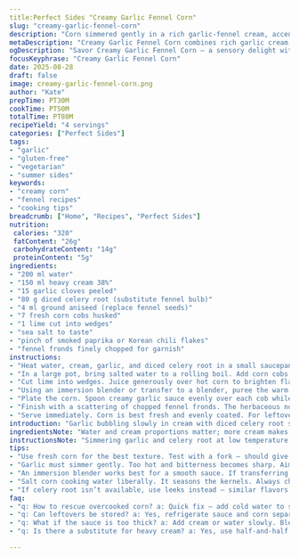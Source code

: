 ```yaml
---
title:Perfect Sides "Creamy Garlic Fennel Corn"
slug: "creamy-garlic-fennel-corn"
description: "Corn simmered gently in a rich garlic-fennel cream, accented with ground aniseed and zesty lemon. Soft garlic melds with tender fennel pieces forming a velvety sauce. Corn cooks just tender in salted water, then brightened with lemon and spiced with Korean chili flakes or smoked paprika. A fresh fennel frond garnish cuts through richness. Grainy textures meet smooth silkiness. A deceptively simple technique turns humble ingredients savory and layered. Works vegetarian, gluten-free, and nut-free. Swap fennel for celery root or leek if unavailable. Cream can be reduced fat but not skim. Timing shifts slightly with corn freshness."
metaDescription: "Creamy Garlic Fennel Corn combines rich garlic cream with fresh corn in a savory, textured dish bursting with flavors and aromas."
ogDescription: "Savor Creamy Garlic Fennel Corn — a sensory delight with tender kernels, tangy lime, and a smoky finish."
focusKeyphrase: "Creamy Garlic Fennel Corn"
date: 2025-08-28
draft: false
image: creamy-garlic-fennel-corn.png
author: "Kate"
prepTime: PT30M
cookTime: PT50M
totalTime: PT80M
recipeYield: "4 servings"
categories: ["Perfect Sides"]
tags:
- "garlic"
- "gluten-free"
- "vegetarian"
- "summer sides"
keywords:
- "creamy corn"
- "fennel recipes"
- "cooking tips"
breadcrumb: ["Home", "Recipes", "Perfect Sides"]
nutrition: 
 calories: "320"
 fatContent: "26g"
 carbohydrateContent: "14g"
 proteinContent: "5g"
ingredients:
- "200 ml water"
- "150 ml heavy cream 38%"
- "15 garlic cloves peeled"
- "80 g diced celery root (substitute fennel bulb)"
- "4 ml ground aniseed (replace fennel seeds)"
- "7 fresh corn cobs husked"
- "1 lime cut into wedges"
- "sea salt to taste"
- "pinch of smoked paprika or Korean chili flakes"
- "fennel fronds finely chopped for garnish"
instructions:
- "Heat water, cream, garlic, and diced celery root in a small saucepan. Bring to a bare simmer — bubbles just forming around edges. Lower heat to maintain gentle simmer. Cook 12-18 minutes until garlic softens completely and liquid reduces by roughly one-third. Stir occasionally to prevent scorching. Remove from heat. Stir in ground aniseed. Set aside and keep warm."
- "In a large pot, bring salted water to a rolling boil. Add corn cobs. Cook 8-12 minutes depending on corn freshness — kernels should be tender but still have bite. Drain well to avoid watery plate."
- "Cut lime into wedges. Juice generously over hot corn to brighten flavors."
- "Using an immersion blender or transfer to a blender, puree the warm cream mixture until completely smooth with no fibrous bits. Season with sea salt and freshly ground black pepper. Taste — sauce should be savory yet fresh, garlic fragrant but never sharp."
- "Plate the corn. Spoon creamy garlic sauce evenly over each cob while hot. Sprinkle with smoked paprika or Korean chili flakes for subtle heat and visual contrast."
- "Finish with a scattering of chopped fennel fronds. The herbaceous note keeps richness from becoming cloying."
- "Serve immediately. Corn is best fresh and evenly coated. For leftovers, reheat sauce gently before pouring over reheated corn, or it tightens unpleasantly."
introduction: "Garlic bubbling slowly in cream with diced celery root softens into something tender yet bold. The green-streaked silkiness of corn tossed in tangy lime, touched by smoky paprika or chili flakes — layers unfolding with every bite. Not just vegetables but textures shifting from soft to crisp — a tasty tension. If fennel is scarce, celery root gives that subtle anise hit with earthier notes. Simmered long enough for flavors to build but not so long ingredients lose life. Slightly reduced liquid coats corn in glossy richness without heaviness. Final hit of chopped fennel fronds adds freshness and keeps dish lively. Timing corn just right — listen to kernels when poked; not too soft, not raw. A lesson in patience and watchfulness in the kitchen."
ingredientsNote: "Water and cream proportions matter; more cream makes a richer sauce but more prone to breaking while reducing. Using garlic peeled but whole slows bitterness during simmering, preserves sweetness. Celery root replaces fennel bulb here — both provide subtle anise and cellulose structure that melts down but keeps texture. Ground aniseed swaps fennel seeds which release essential oils during cooking but can become overpowering raw. For spice, smoked paprika is gentler than Espelette or Korean chili flakes but either works depending on heat tolerance. Fresh lime juice cuts richness sharply. Always have coarse sea salt on hand — it emphasizes flavors best. Fresh corn should be sweet and firm; older corn needs less cooking time to avoid mush."
instructionsNote: "Simmering garlic and celery root at low temperature extracts flavor gently; boiling leads to bitter hard edges. Watch liquid during reduction — too fast and sauce scorches; too slow and takes forever. Using a blender gives unparalleled smoothness for cream sauce; hand-mashing yields uneven texture. Salt and pepper at end lets you adjust seasoning precisely after blending. Boil corn in well-salted water — it seasons kernels internally. Test doneness by piercing kernels with a fork — should offer mild resistance, not mush. Use a timer initially but trust texture and appearance more for perfect results. Garnish last minute to keep fresh herbal brightness. Reheat leftover sauce carefully over low heat with occasional stirring to prevent splitting. Avoid reheating corn too long or it toughens."
tips:
- "Use fresh corn for the best texture. Test with a fork — should give slight resistance. Older corn cooks faster, avoid mush. Timing is key."
- "Garlic must simmer gently. Too hot and bitterness becomes sharp. Aim for soft, mellow flavor. Watch closely while reducing cream. Don't rush."
- "An immersion blender works best for a smooth sauce. If transferring to a blender, do it while mixture is warm. Cold can lead to grainy texture."
- "Salt corn cooking water liberally. It seasons the kernels. Always check internals. Boil in batches if needed to maintain temperature."
- "If celery root isn’t available, use leeks instead — similar flavors but careful with cooking. They soften differently. Watch texture closely."
faq:
- "q: How to rescue overcooked corn? a: Quick fix — add cold water to stop cooking. Works also for flavor. Sharp acidity helps — lime or vinegar."
- "q: Can leftovers be stored? a: Yes, refrigerate sauce and corn separately. Reheat gently to prevent splitting. Avoid microwave too long."
- "q: What if the sauce is too thick? a: Add cream or water slowly. Blend in while warm. Adjust seasoning after thinning if needed."
- "q: Is there a substitute for heavy cream? a: Yes, use half-and-half but be cautious — sauce won’t be as rich. Texture alters as well."

---
```

